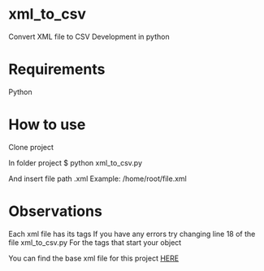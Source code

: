 # xml_to_csv
Convert XML file to CSV 
Development in python

# Requirements
Python

# How to use
Clone project

In folder project 
$ python xml_to_csv.py

And insert file path .xml
Example: /home/root/file.xml

# Observations
Each xml file has its tags
If you have any errors try changing line 18 of the file xml_to_csv.py
For the tags that start your object

You can find the base xml file for this project <a href="http://www.camara.gov.br/cotas/AnoAtual.zip">HERE</a>
